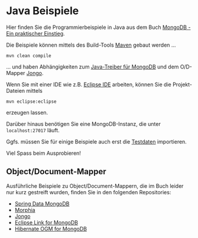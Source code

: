 # Java Beispiele #
Hier finden Sie die Programmierbeispiele in Java aus dem Buch [MongoDB - Ein praktischer Einstieg](../	).

Die Beispiele können mittels des Build-Tools [Maven](http://maven.apache.org/) gebaut werden ...

	mvn clean compile

... und haben Abhängigkeiten zum [Java-Treiber für MongoDB](https://github.com/mongodb/mongo-java-driver) und dem O/D-Mapper [Jongo](http://www.jongo.org). 

Wenn Sie mit einer IDE wie z.B. [Eclipse IDE](http://www.eclipse.org/downloads/) arbeiten, können Sie die Projekt-Dateien mittels

	mvn eclipse:eclipse

erzeugen lassen.

Darüber hinaus benötigen Sie eine MongoDB-Instanz, die unter <code>localhost:27017</code> läuft.

Ggfs. müssen Sie für einige Beispiele auch erst die [Testdaten](../data/README.md) importieren.

Viel Spass beim Ausprobieren!

## Object/Document-Mapper ##

Ausführliche Beispiele zu Object/Document-Mappern, die im Buch leider nur kurz gestreift wurden, finden Sie in den folgenden Repositories:

- [Spring Data MongoDB](https://github.com/ttrelle/spring-data-examples/tree/master/springdata-mongodb)
- [Morphia](https://github.com/ttrelle/morphia-mongodb-examples)
- [Jongo](https://github.com/ttrelle/jongo-examples)
- [Eclipse Link for MongoDB](https://github.com/ttrelle/eclipselink-mongodb-examples)
- [Hibernate OGM for MongoDB](https://github.com/ttrelle/hibernate-ogm-examples)
